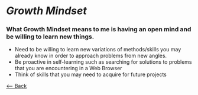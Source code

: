 # *Growth Mindset*

### What Growth Mindset means to me is having an open mind and be willing to learn new things.
* Need to be willing to learn new variations of methods/skills you may already know in order to approach problems from new angles.
* Be proactive in self-learning such as searching for solutions to problems that you are encountering in a Web Browser
* Think of skills that you may need to acquire for future projects
  
  
[<-- Back](README.md)